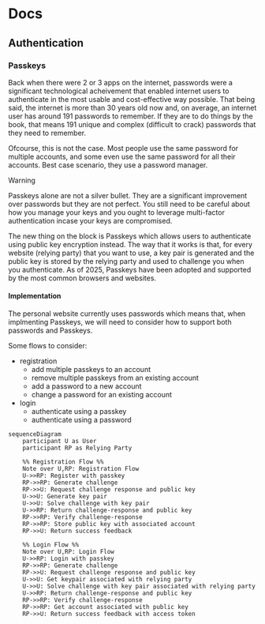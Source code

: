 # Docs

## Authentication

### Passkeys

Back when there were 2 or 3 apps on the internet, passwords were a significant technological acheivement that enabled internet users to authenticate in the most usable and cost-effective way possible. That being said, the internet is more than 30 years old now and, on average, an internet user has around 191 passwords to remember. If they are to do things by the book, that means 191 unique and complex (difficult to crack) passwords that they need to remember.

Ofcourse, this is not the case. Most people use the same password for multiple accounts, and some even use the same password for all their accounts. Best case scenario, they use a password manager.

> [!Warning]
> Passkeys alone are not a silver bullet. They are a significant improvement over passwords but they are not perfect. You still need to be careful about how you manage your keys and you ought to leverage multi-factor authentication incase your keys are compromised.

The new thing on the block is Passkeys which allows users to authenticate using public key encryption instead. The way that it works is that, for every website (relying party) that you want to use, a key pair is generated and the public key is stored by the relying party and used to challenge you when you authenticate. As of 2025, Passkeys have been adopted and supported by the most common browsers and websites.

#### Implementation

The personal website currently uses passwords which means that, when implmenting Passkeys, we will need to consider how to support both passwords and Passkeys.

Some flows to consider:

- registration
  - add multiple passkeys to an account
  - remove multiple passkeys from an existing account
  - add a password to a new account
  - change a password for an existing account
- login
  - authenticate using a passkey
  - authenticate using a password

```mermaid
sequenceDiagram
    participant U as User
    participant RP as Relying Party

    %% Registration Flow %%
    Note over U,RP: Registration Flow
    U->>RP: Register with passkey
    RP->>RP: Generate challenge
    RP->>U: Request challenge response and public key
    U->>U: Generate key pair
    U->>U: Solve challenge with key pair
    U->>RP: Return challenge-response and public key
    RP->>RP: Verify challenge-response
    RP->>RP: Store public key with associated account
    RP->>U: Return success feedback

    %% Login Flow %%
    Note over U,RP: Login Flow
    U->>RP: Login with passkey
    RP->>RP: Generate challenge
    RP->>U: Request challenge response and public key
    U->>U: Get keypair associated with relying party
    U->>U: Solve challenge with key pair associated with relying party
    U->>RP: Return challenge-response and public key
    RP->>RP: Verify challenge-response
    RP->>RP: Get account associated with public key
    RP->>U: Return success feedback with access token
```
